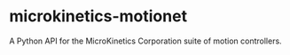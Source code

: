 # microkinetics-motionet
A Python API for the MicroKinetics Corporation suite of motion controllers.
